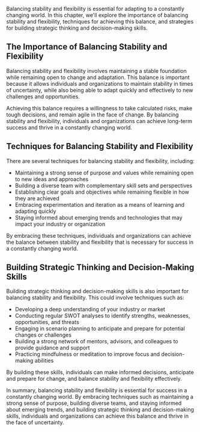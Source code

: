 
Balancing stability and flexibility is essential for adapting to a constantly changing world. In this chapter, we'll explore the importance of balancing stability and flexibility, techniques for achieving this balance, and strategies for building strategic thinking and decision-making skills.

The Importance of Balancing Stability and Flexibility
-----------------------------------------------------

Balancing stability and flexibility involves maintaining a stable foundation while remaining open to change and adaptation. This balance is important because it allows individuals and organizations to maintain stability in times of uncertainty, while also being able to adapt quickly and effectively to new challenges and opportunities.

Achieving this balance requires a willingness to take calculated risks, make tough decisions, and remain agile in the face of change. By balancing stability and flexibility, individuals and organizations can achieve long-term success and thrive in a constantly changing world.

Techniques for Balancing Stability and Flexibility
--------------------------------------------------

There are several techniques for balancing stability and flexibility, including:

* Maintaining a strong sense of purpose and values while remaining open to new ideas and approaches
* Building a diverse team with complementary skill sets and perspectives
* Establishing clear goals and objectives while remaining flexible in how they are achieved
* Embracing experimentation and iteration as a means of learning and adapting quickly
* Staying informed about emerging trends and technologies that may impact your industry or organization

By embracing these techniques, individuals and organizations can achieve the balance between stability and flexibility that is necessary for success in a constantly changing world.

Building Strategic Thinking and Decision-Making Skills
------------------------------------------------------

Building strategic thinking and decision-making skills is also important for balancing stability and flexibility. This could involve techniques such as:

* Developing a deep understanding of your industry or market
* Conducting regular SWOT analyses to identify strengths, weaknesses, opportunities, and threats
* Engaging in scenario planning to anticipate and prepare for potential changes or challenges
* Building a strong network of mentors, advisors, and colleagues to provide guidance and support
* Practicing mindfulness or meditation to improve focus and decision-making abilities

By building these skills, individuals can make informed decisions, anticipate and prepare for change, and balance stability and flexibility effectively.

In summary, balancing stability and flexibility is essential for success in a constantly changing world. By embracing techniques such as maintaining a strong sense of purpose, building diverse teams, and staying informed about emerging trends, and building strategic thinking and decision-making skills, individuals and organizations can achieve this balance and thrive in the face of uncertainty.
